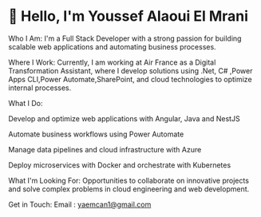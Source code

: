 # 👋 Hello, I'm Youssef Alaoui El Mrani
Who I Am:
I'm a Full Stack Developer with a strong passion for building scalable web applications and automating business processes.

Where I Work:
Currently, I am working at Air France as a Digital Transformation Assistant, where I develop solutions using .Net, C# ,Power Apps CLI,Power Automate,SharePoint, and cloud technologies to optimize internal processes.

What I Do:

Develop and optimize web applications with Angular, Java and NestJS

Automate business workflows using Power Automate

Manage data pipelines and cloud infrastructure with Azure

Deploy microservices with Docker and orchestrate with Kubernetes

What I'm Looking For:
Opportunities to collaborate on innovative projects and solve complex problems in cloud engineering and web development.


Get in Touch:
Email : yaemcan1@gmail.com

